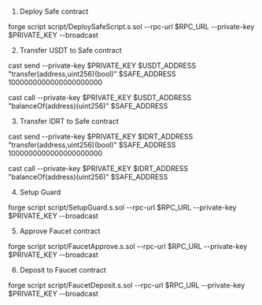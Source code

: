 1. Deploy Safe contract

forge script script/DeploySafeScript.s.sol --rpc-url $RPC_URL --private-key $PRIVATE_KEY --broadcast

2. Transfer USDT to Safe contract

cast send --private-key $PRIVATE_KEY $USDT_ADDRESS "transfer(address,uint256)(bool)" $SAFE_ADDRESS 1000000000000000000000      

cast call --private-key $PRIVATE_KEY $USDT_ADDRESS "balanceOf(address)(uint256)" $SAFE_ADDRESS

3. Transfer IDRT to Safe contract

cast send --private-key $PRIVATE_KEY $IDRT_ADDRESS "transfer(address,uint256)(bool)" $SAFE_ADDRESS 1000000000000000000000  

cast call --private-key $PRIVATE_KEY $IDRT_ADDRESS "balanceOf(address)(uint256)" $SAFE_ADDRESS

4. Setup Guard

forge script script/SetupGuard.s.sol --rpc-url $RPC_URL --private-key $PRIVATE_KEY --broadcast

5. Approve Faucet contract

forge script script/FaucetApprove.s.sol --rpc-url $RPC_URL --private-key $PRIVATE_KEY --broadcast

6. Deposit to Faucet contract

forge script script/FaucetDeposit.s.sol --rpc-url $RPC_URL --private-key $PRIVATE_KEY --broadcast